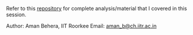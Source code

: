 Refer to this [repository](https://github.com/beingamanforever/LLM-Text-Detection) for complete analysis/material that I covered in this session.

Author: Aman Behera, IIT Roorkee
Email: aman_b@ch.iitr.ac.in
